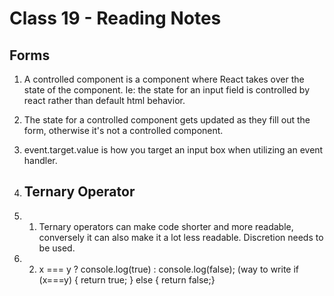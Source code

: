 # Class 19 - Reading Notes

## Forms

1. A controlled component is a component where React takes over the state of the component. Ie: the state for an input field is controlled by react rather than default html behavior.
2. The state for a controlled component gets updated as they fill out the form, otherwise it's not a controlled component.
3. event.target.value is how you target an input box when utilizing an event handler.
 
1. ## Ternary Operator
2. 1. Ternary operators can make code shorter and more readable, conversely it can also make it a lot less readable. Discretion needs to be used.
3. 2. x === y ? console.log(true) : console.log(false); (way to write if (x===y) { return true; } else { return false;}
